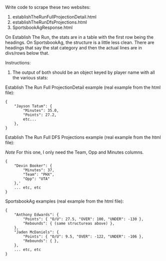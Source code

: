 Write code to scrape these two websites:
1. establishTheRunFullProjectionDetail.html
2. establishTheRunDfsProjections.html
2. SportsbookAgResponse.html

On Establish The Run, the stats are in a table with the first row being the headings.
On SportsbookAg, the structure is a little less clean. There are headings that say the stat category and then the actual lines are in divs/rows below that.

Instructions:
1. The output of both should be an object keyed by player name with all the various stats:

Establish The Run Full ProjectionDetail example (real example from the html file):
```
{
    "Jayson Tatum": {
        "Minutes": 35.0,
        "Points": 27.2,
        etc...
    },
}
```

Establish The Run Full DFS Projections example (real example from the html file):

*Note* For this one, I only need the Team, Opp and Minutes columns.
```
{
    "Devin Booker": {
        "Minutes": 37,
        "Team": "PHX",
        "Opp": "UTA"
    },'
    ... etc, etc
}
```

SportsbookAg examples (real example from the html file):
```
{ 
    "Anthony Edwards": {
        "Points": { "O/U": 27.5, "OVER": 100, "UNDER": -130 },
        "Rebounds": { (same structureas above) },
    },
    "Jaden McDaniels": {
        "Points": { "O/U": 9.5, "OVER": -122, "UNDER": -106 },
        "Rebounds": { },
    },
    ... etc, etc
}
```

